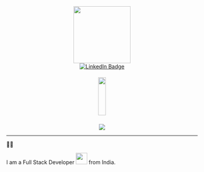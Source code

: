 <div id="header" align="center">
  <img src="https://media.giphy.com/media/M9gbBd9nbDrOTu1Mqx/giphy.gif" width="150"/>
</div>
<div id="badges" align="center">
  <a href="https://www.linkedin.com/in/siddharth-ranjan-a8b7bb1b0/">
  <img src="https://img.shields.io/badge/LinkedIn-blue?style=for-the-badge&logo=linkedin&logoColor=white" alt="LinkedIn Badge"/  align="center">
  </a>
</div>
<img src="https://komarev.com/ghpvc/?username=Siddharth-08&style=flat-square&color=blue" alt=""/  align="center">
<h5 align="center">
  <img src="https://media.giphy.com/media/hvRJCLFzcasrR4ia7z/giphy.gif" height="100px" width="20px"/>
</h5>
<div align="center">
<img src="https://media.giphy.com/media/1GEATImIxEXVR79Dhk/giphy.gif" >
  </div>
   
   ---
   :man_technologist:
   
   I am a Full Stack Developer <img src="https://media.giphy.com/media/WUlplcMpOCEmTGBtBW/giphy.gif" width="30"> from India.

